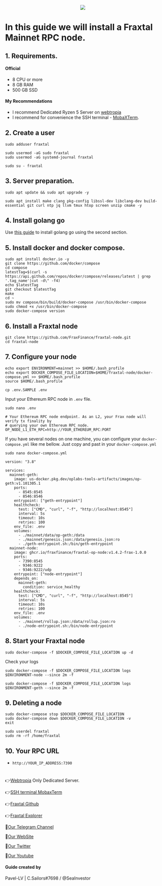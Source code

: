 <p align="center">
 <img src="https://i.postimg.cc/g0vQBF37/frax-finance.png"/></a>
</p>

# In this guide we will install a Fraxtal Mainnet RPC node.

## 1. Requirements.

#### Official 
- 8 CPU or more
- 8 GB RAM
- 500 GB SSD
  
#### My Recommendations
- I recommend Dedicated Ryzen 5 Server on [webtropia](https://bit.ly/45KaUj4)
- I recommend for convenience the SSH terminal - [MobaXTerm](https://mobaxterm.mobatek.net/download.html).


## 2. Create a user
```
sudo adduser fraxtal
```
```
sudo usermod -aG sudo fraxtal
sudo usermod -aG systemd-journal fraxtal
```
```
sudo su - fraxtal
```
 
## 3. Server preparation.
```
sudo apt update && sudo apt upgrade -y
```
```
sudo apt install make clang pkg-config libssl-dev libclang-dev build-essential git curl ntp jq llvm tmux htop screen unzip cmake -y
```
## 4. Install golang go
Use [this guide](https://github.com/CryptoSailors/cryptosailors-tools/tree/main/Install%20Golang%20%22Go%22#2-if-you-installing-golang-go-on-clear-server-you-need-input-following-commands) to install golang go using the second section.

## 5. Install docker and docker compose.
```
sudo apt install docker.io -y
git clone https://github.com/docker/compose
cd compose
latestTag=$(curl -s https://api.github.com/repos/docker/compose/releases/latest | grep '.tag_name'|cut -d\" -f4)
echo $latestTag
git checkout $latestTag
make 
cd ~
sudo mv compose/bin/build/docker-compose /usr/bin/docker-compose
sudo chmod +x /usr/bin/docker-compose
sudo docker-compose version
```

## 6. Install a Fraxtal node
```
git clone https://github.com/FraxFinance/fraxtal-node.git
cd fraxtal-node
```

## 7. Configure your node
```
echo export ENVIRONMENT=mainnet >> $HOME/.bash_profile
echo export DOCKER_COMPOSE_FILE_LOCATION=$HOME/fraxtal-node/docker-compose.yml >> $HOME/.bash_profile
source $HOME/.bash_profile
```
```
cp .env.SAMPLE .env
```
Input your Ethereum RPC node in `.env` file.
```
sudo nano .env
```
```
# Your Ethereum RPC node endpoint. As an L2, your Frax node will verify tx finality by
# querying your own Ethereum RPC node.
OP_NODE_L1_ETH_RPC=http://YOUR_ETHEREUM_RPC:PORT
```
If you have several nodes on one machine, you can configure your `docker-compose.yml` like me bellow. Just copy and past in your `docker-compose.yml`
```
sudo nano docker-compose.yml
```
```
version: "3.8"

services:
  mainnet-geth:
    image: us-docker.pkg.dev/oplabs-tools-artifacts/images/op-geth:v1.101305.1
    ports:
      - 8545:8545
      - 8546:8546
    entrypoint: ["geth-entrypoint"]
    healthcheck:
      test: ["CMD", "curl", "-f", "http://localhost:8545"]
      interval: 5s
      timeout: 10s
      retries: 100
    env_file: .env
    volumes:
      - ./mainnet/data/op-geth:/data
      - ./mainnet/genesis.json:/data/genesis.json:ro
      - ./geth-entrypoint.sh:/bin/geth-entrypoint
  mainnet-node:
    image: ghcr.io/fraxfinance/fraxtal-op-node:v1.4.2-frax-1.0.0
    ports:
      - 7390:8545
      - 9346:9222
      - 9346:9222/udp
    entrypoint: ["node-entrypoint"]
    depends_on:
      mainnet-geth:
        condition: service_healthy
    healthcheck:
      test: ["CMD", "curl", "-f", "http://localhost:8545"]
      interval: 5s
      timeout: 10s
      retries: 100
    env_file: .env
    volumes:
      - ./mainnet/rollup.json:/data/rollup.json:ro
      - ./node-entrypoint.sh:/bin/node-entrypoint
```
                                         
## 8. Start your Fraxtal node
```
sudo docker-compose -f $DOCKER_COMPOSE_FILE_LOCATION up -d
```
Check your logs
```
sudo docker-compose -f $DOCKER_COMPOSE_FILE_LOCATION logs $ENVIRONMENT-node --since 2m -f
```
```
sudo docker-compose -f $DOCKER_COMPOSE_FILE_LOCATION logs $ENVIRONMENT-geth --since 2m -f
```

## 9. Deleting a node
```
sudo docker-compose stop $DOCKER_COMPOSE_FILE_LOCATION
sudo docker-compose down $DOCKER_COMPOSE_FILE_LOCATION -v
exit
```
```
sudo userdel fraxtal
sudo rm -rf /home/fraxtal
```

## 10. Your RPC URL

- `http://YOUR_IP_ADDRESS:7390` 

#
👉[Webtropia](https://bit.ly/45KaUj4) Only Dedicated Server.

👉[SSH terminal MobaxTerm](https://mobaxterm.mobatek.net/download.html)

👉[Fraxtal Github](https://github.com/FraxFinance/fraxtal-node)

👉[Fraxtal Explorer](https://fraxscan.com/)

🔰[Our Telegram Channel](https://t.me/CryptoSailorsAnn)

🔰[Our WebSite](cryptosailors.tech)

🔰[Our Twitter](https://twitter.com/Crypto_Sailors)

🔰[Our Youtube](https://www.youtube.com/@CryptoSailors)

#### Guide created by 
Pavel-LV | C.Sailors#7698 / @SeaInvestor
